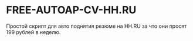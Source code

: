 # FREE-AUTOAP-CV-HH.RU
Простой скрипт для авто поднятия резюме на HH.RU за что они просят 199 рублей в неделю.
